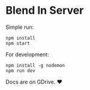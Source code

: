 # Blend In Server

Simple run:

```
npm install
npm start
```

For development:

```
npm install -g nodemon
npm run dev 
```

Docs are on GDrive. ❤️ 

